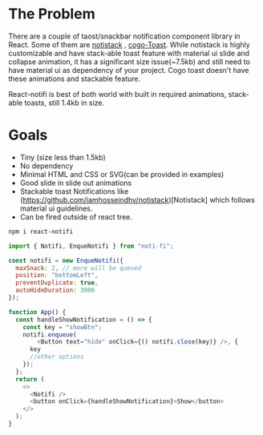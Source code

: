 # The Problem

There are a couple of taost/snackbar notification component library in React. Some of them are [notistack](https://github.com/iamhosseindhv/notistack) , [cogo-Toast](https://cogoport.github.io/cogo-toast). While notistack is highly customizable and have stack-able toast feature with material ui slide and collapse animation, it has a significant size issue(~7.5kb) and still need to have material ui as dependency of your project.
Cogo toast doesn't have these animations and stackable feature.

React-notifi is best of both world with built in required animations, stack-able toasts, still 1.4kb in size.

# Goals

- Tiny (size less than 1.5kb)
- No dependency
- Minimal HTML and CSS or SVG(can be provided in examples)
- Good slide in slide out animations
- Stackable toast Notifications like (https://github.com/iamhosseindhv/notistack)[Notistack] which follows material ui guidelines.
- Can be fired outside of react tree.

```sh
npm i react-notifi
```

```js
import { Notifi, EnqueNotifi } from "noti-fi";

const notifi = new EnqueNotifi({
  maxSnack: 2, // more will be queued
  position: "bottomLeft",
  preventDuplicate: true,
  autoHideDuration: 3000
});

function App() {
  const handleShowNotification = () => {
    const key = "showBtn";
    notifi.enqueue(
        <Button text="hide" onClick={() notifi.close(key)} />, {
      key
      //other options
    });
  };
  return (
    <>
      <Notifi />
      <button onClick={handleShowNotification}>Show</button>
    </>
  );
}
```
